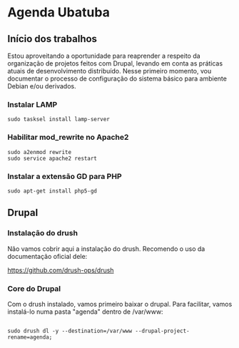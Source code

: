 # Agenda Ubatuba

## Início dos trabalhos

Estou aproveitando a oportunidade para reaprender a respeito da organização de projetos 
feitos com Drupal, levando em conta as práticas atuais de desenvolvimento distribuído.
Nesse primeiro momento, vou documentar o processo de configuração do sistema básico para
ambiente Debian e/ou derivados.

### Instalar LAMP
~~~~
sudo tasksel install lamp-server
~~~~

### Habilitar mod_rewrite no Apache2
~~~~
sudo a2enmod rewrite
sudo service apache2 restart
~~~~

### Instalar a extensão GD para PHP
~~~~
sudo apt-get install php5-gd
~~~~

## Drupal

### Instalação do drush

Não vamos cobrir aqui a instalação do drush. Recomendo o uso da documentação oficial dele:

https://github.com/drush-ops/drush

### Core do Drupal

Com o drush instalado, vamos primeiro baixar o drupal. Para facilitar, vamos instalá-lo numa pasta "agenda" dentro de /var/www:

~~~~

sudo drush dl -y --destination=/var/www --drupal-project-rename=agenda;

~~~~

